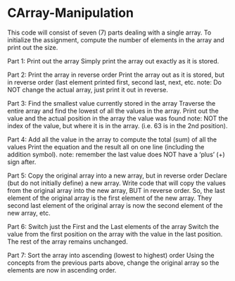 # CArray-Manipulation

This code will consist of seven (7) parts dealing with a single array. 
To initialize the assignment, compute the number of elements in the array and print out the size. 

Part 1: Print out the array
Simply print the array out exactly as it is stored. 

Part 2: Print the array in reverse order
Print the array out as it is stored, but in reverse order (last element printed first, second last, next, etc.
note: Do NOT change the actual array, just print it out in reverse. 

Part 3: Find the smallest value currently stored in the array
Traverse the entire array and find the lowest of all the values in the array. Print out the value and the actual position in the array the value was found
note: NOT the index of the value, but where it is in the array. (i.e. 63 is in the 2nd position). 

Part 4: Add all the value in the array to compute the total (sum) of all the values Print the equation and the result all on one line (including the addition symbol).
note: remember the last value does NOT have a ‘plus’ (+) sign after. 

Part 5: Copy the original array into a new array, but in reverse order Declare (but do not initially define) a new array. Write code that will copy the values from the original array into the new array, BUT in reverse order. So, the last element of the original array is the first element of the new array. They second last element of the original array is now the second element of the new array, etc. 

Part 6: Switch just the First and the Last elements of the array Switch the value from the first position on the array with the value in the last position. The rest of the array remains unchanged. 

Part 7: Sort the array into ascending (lowest to highest) order Using the concepts from the previous parts above, change the original array so the elements are now in ascending order. 

